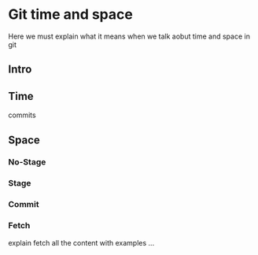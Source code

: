 # Git time and space

Here we must explain what it means when we talk aobut time and space in git

## Intro

## Time

commits

## Space

### No-Stage

### Stage

### Commit

### Fetch

explain fetch all the content with examples ...
